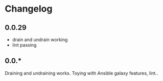# Changelog

## 0.0.29

* drain and undrain working
* lint passing

## 0.0.*

Draining and undraining works.
Toying with Ansible galaxy features, lint..
